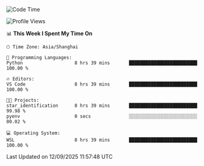 <!--START_SECTION:waka-->
![Code Time](http://img.shields.io/badge/Code%20Time-3%2C106%20hrs%2058%20mins-blue)

![Profile Views](http://img.shields.io/badge/Profile%20Views-35-blue)

📊 **This Week I Spent My Time On** 

```text
🕑︎ Time Zone: Asia/Shanghai

💬 Programming Languages: 
Python                   8 hrs 39 mins       █████████████████████████   100.00 % 

🔥 Editors: 
VS Code                  8 hrs 39 mins       █████████████████████████   100.00 % 

🐱‍💻 Projects: 
star_identification      8 hrs 39 mins       █████████████████████████   99.98 % 
pyenv                    0 secs              ░░░░░░░░░░░░░░░░░░░░░░░░░   00.02 % 

💻 Operating System: 
WSL                      8 hrs 39 mins       █████████████████████████   100.00 % 
```


 Last Updated on 12/09/2025 11:57:48 UTC
<!--END_SECTION:waka-->